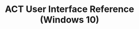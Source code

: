 ---
title: ACT User Interface Reference (Windows 10)
description: This section contains information about the user interface for Application Compatibility Manager (ACM), which is a tool in the Application Compatibility Toolkit (ACT).
redirect_url: https://technet.microsoft.com/itpro/windows/deploy/manage-windows-upgrades-with-upgrade-analytics
---